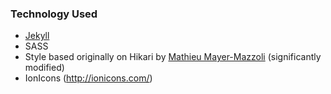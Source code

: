 ### Technology Used
- [Jekyll](http://jekyllrb.com)
- SASS
- Style based originally on Hikari by [Mathieu Mayer-Mazzoli](http://m3xm.github.io) (significantly modified)
- IonIcons (http://ionicons.com/)

